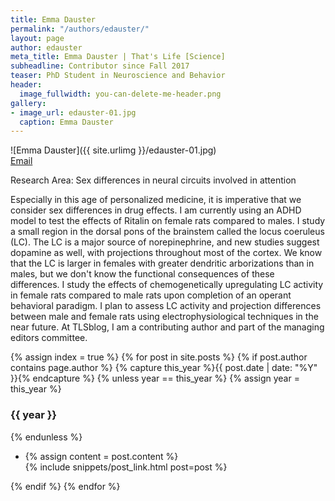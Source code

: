 ```yaml
---
title: Emma Dauster
permalink: "/authors/edauster/"
layout: page
author: edauster
meta_title: Emma Dauster | That's Life [Science]
subheadline: Contributor since Fall 2017
teaser: PhD Student in Neuroscience and Behavior
header:
  image_fullwidth: you-can-delete-me-header.png
gallery:
- image_url: edauster-01.jpg
  caption: Emma Dauster
---
```


![Emma Dauster]({{ site.urlimg }}/edauster-01.jpg)<br>
[Email](mailto:edauster@umass.edu)

Research Area: Sex differences in neural circuits involved in attention

Especially in this age of personalized medicine, it is imperative that we consider sex differences in drug effects.  I am currently using an ADHD model to test the effects of Ritalin on female rats compared to males.  I study a small region in the dorsal pons of the brainstem called the locus coeruleus (LC).  The LC is a major source of norepinephrine, and new studies suggest dopamine as well, with projections throughout most of the cortex.  We know that the LC is larger in females with greater dendritic arborizations than in males, but we don't know the functional consequences of these differences.  I study the effects of chemogenetically upregulating LC activity in female rats compared to male rats upon completion of an operant behavioral paradigm.  I plan to assess LC activity and projection differences between male and female rats using electrophysiological techniques in the near future.  At TLSblog, I am a contributing author and part of the managing editors committee.

{% assign index = true %}
{% for post in site.posts %}
{% if post.author contains page.author %}
{% capture this_year %}{{ post.date | date: "%Y" }}{% endcapture %}
{% unless year == this_year %}
{% assign year = this_year %}
<h3>{{ year }}</h3>
{% endunless %}
<ul style="list-style-type:disc">
 <li> 
 {% assign content = post.content %} 
 <article>
 {% include snippets/post_link.html post=post %}
 </article>
 </li>
</ul>
{% endif %}
{% endfor %}
